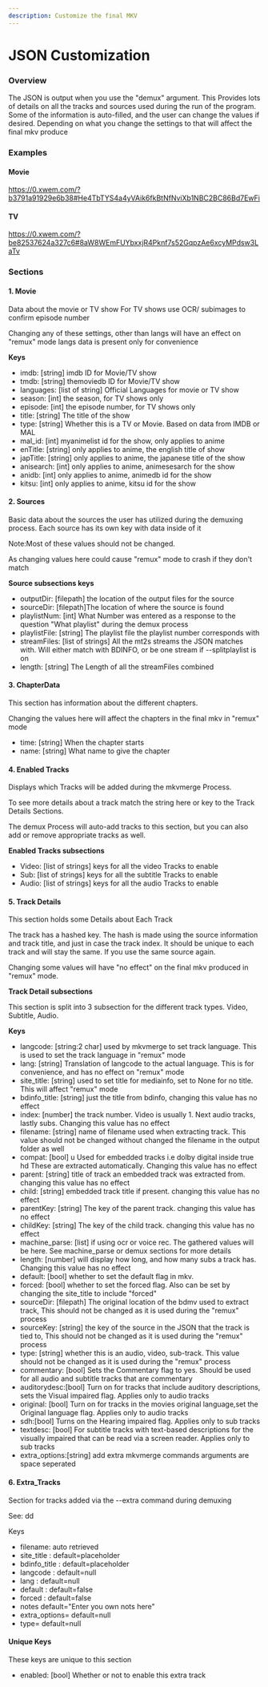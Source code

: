 ```yaml
---
description: Customize the final MKV
---
```


# JSON Customization





### Overview

The JSON is output when you use the "demux" argument. This Provides lots of details on all the tracks and sources used during the run of the program. Some of the information is auto-filled, and the user can change the values if desired. Depending on what you change the settings to that will affect the final mkv produce

### Examples

#### Movie

https://0.xwem.com/?b3791a91929e6b38#He4TbTYS4a4yVAik6fkBtNfNviXb1NBC2BC86Bd7EwFi

#### TV

https://0.xwem.com/?be82537624a327c6#8aW8WEmFUYbxxjR4Pknf7s52GqpzAe6xcyMPdsw3LaTv

### Sections

#### 1. Movie

Data about the movie or TV show For TV shows use OCR/ subimages to confirm episode number

Changing any of these settings, other than langs will have an effect on "remux" mode langs data is present only for convenience

**Keys**

* imdb: \[string] imdb ID for Movie/TV show
* tmdb: \[string] themoviedb ID for Movie/TV show
* languages:  \[list of string] Official Languages for movie or TV show
* season:  \[int]  the season, for TV shows only
* episode:  \[int] the episode number, for TV shows only
* title:  \[string] The title of the show
* type: \[string]  Whether this is a TV or Movie. Based on data from IMDB or MAL
* mal\_id: \[int] myanimelist id for the show, only applies to anime
* enTitle: \[string]  only applies to anime, the english title of show
* japTitle: \[string] only applies to anime, the japanese title of the show
* anisearch: \[int]  only applies to anime, animesesarch for the show
* anidb: \[int] only applies to anime, animedb id for the show
* kitsu: \[int]  only applies to anime, kitsu id for the show

#### 2. Sources

Basic data about the sources the user has utilized during the demuxing process. Each source has its own key with data inside of it

Note:Most of these values should not be changed.

As changing values here could cause "remux" mode to crash if they don't match

**Source subsections keys**

* outputDir:  \[filepath] the location of the output files for the source
* sourceDir: \[filepath]The location of where the source is found
* playlistNum: \[int] What Number was entered as a response to the question "What playlist" during the demux process
* playlistFile: \[string] The playlist file the playlist number corresponds with
* streamFiles: \[list of strings] All the mt2s streams the JSON matches with. Will either match with BDINFO, or be one stream if --splitplaylist is on
* length: \[string] The Length of all the streamFiles combined

#### 3. ChapterData

This section has information about the different chapters.

Changing the values here will affect the chapters in the final mkv in "remux" mode

* time:  \[string] When the chapter starts
* name:  \[string] What name to give the chapter

#### 4. Enabled Tracks

Displays which Tracks will be added during the mkvmerge Process.

&#x20;To see more details about a track match the string here or key to the Track Details Sections.&#x20;

The demux Process will auto-add tracks to this section, but you can also add or remove appropriate tracks as well.

**Enabled Tracks subsections**

* Video: \[list of strings] keys for all the video Tracks to enable
* Sub:  \[list of strings]  keys for all the subtitle Tracks to enable
* Audio: \[list of strings] keys for all the audio Tracks to enable

#### 5. Track Details

This section holds some Details about Each Track

The track has a hashed key. The hash is made using the source information and track title, and just in case the track index. It should be unique to each track and will stay the same. If you use the same source again.

Changing some values will have "no effect" on the final mkv produced in "remux" mode.

&#x20;**Track Detail subsections**

This section is split into 3 subsection for the different track types. Video, Subtitle, Audio.&#x20;

**Keys**

* langcode: \[string:2 char] used by mkvmerge to set track language. This is used to set the track language in "remux" mode
* lang: \[string] Translation of langcode to the actual language. This is for convenience, and has no effect on "remux" mode
* site\_title: \[string] used to set title for mediainfo, set to None for no title. This will affect "remux" mode
* bdinfo\_title: \[string] just the title from bdinfo, changing this value has no effect
* index: \[number] the track number. Video is usually 1. Next audio tracks, lastly subs. Changing this value has no effect
* filename: \[string] name of filename used when extracting track.                                                                       This value should not be changed without changed the filename in the output folder as well                                                                     &#x20;
* compat: \[bool] u Used for embedded tracks i.e dolby digital inside true hd These are extracted automatically. Changing this value has no effect
* parent: \[string] title of track an embedded track was extracted from. changing this value has no effect
* child: \[string] embedded track title if present. changing this value has no effect
* parentKey: \[string] The key of the parent track. changing this value has no effect
* childKey: \[string] The key of the child track.                       changing this value has no effect
* machine\_parse: \[list] if using ocr or voice rec. The gathered values will be here. See machine\_parse or demux sections for more details
* length: \[number] will display how long, and how many subs a track has. Changing this value has no effect
* default: \[bool] whether to set the default flag in mkv.
* forced: \[bool] whether to set the forced flag. Also can be set by changing the site\_title to include "forced"
* sourceDir: \[filepath] The original location of the bdmv used to extract track, This should not be changed as it is used during the "remux" process
* sourceKey: \[string] the key of the source in the JSON that the track is tied to, This should not be changed as it is used during the "remux" process
* type: \[string] whether this is an audio, video, sub-track. This value should not be changed as it is used during the "remux" process
* commentary: \[bool] Sets the Commentary flag to yes. Should be used for all audio and subtitle tracks that are commentary
* auditorydesc:\[bool] Turn on for tracks that include auditory descriptions, sets the Visual impaired flag. Applies only to audio tracks
* original: \[bool] Turn on for tracks in the movies original language,set the Original language flag. Applies only to audio tracks
* sdh:\[bool] Turns on the Hearing impaired flag. Applies only to sub tracks
* textdesc: \[bool] For subtitle tracks with text-based descriptions for the visually impaired that can be read via a screen reader. Applies only to sub tracks
* extra\_options:\[string] add extra mkvmerge commands arguments are space seperated



#### **6. Extra\_Tracks**

Section for tracks added via the --extra command during demuxing

See: dd

Keys

* filename: auto retrieved
* site\_title : default=placeholder
* bdinfo\_title :  default=placeholder
* langcode :  default=null
* lang :  default=null
* default :  default=false
* forced :  default=false
* notes default="Enter you own nots here"
* extra\_options= default=null
* type= default=null

#### **Unique Keys**

These keys are unique to this section

* enabled: \[bool] Whether or not to enable this extra track

####
